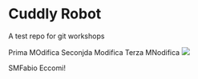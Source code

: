 # Cuddly Robot

A test repo for git workshops

Prima MOdifica
Seconjda Modifica
Terza MNodifica
![](https://i.imgur.com/KCPqDURh.jpg)

SMFabio Eccomi!